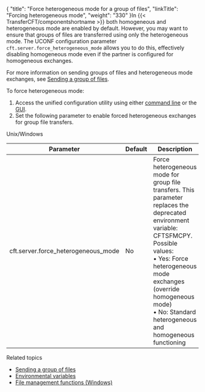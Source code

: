 {
    "title": "Force heterogeneous mode for a group of files",
    "linkTitle": "Forcing heterogeneous mode",
    "weight": "330"
}In  {{< TransferCFT/componentshortname  >}} both homogeneous and heterogeneous mode are enabled by default. However, you may want to ensure that groups of files are transferred using only the heterogeneous mode. The UCONF configuration parameter` cft.server.force_heterogeneous_mode` allows you to do this,  effectively disabling  homogeneous mode even if the partner is configured for homogeneous exchanges.  

For more information on sending groups of files and heterogeneous mode exchanges, see [Sending a group of files](../../../concepts/using_the_send_command/send_group_of_files_cl).

To force heterogeneous mode:

1.  Access the unified configuration utility using either [command line](../uconf_w_cftutil) or the [GUI](../uconf_interface_actions).
2.  Set the following parameter to enable forced heterogeneous exchanges for group file transfers.

Unix/Windows


| Parameter  | Default  | Description  |
| --- | --- | --- |
| cft.server.force_heterogeneous_mode  | No  |  Force heterogeneous mode for group file transfers. This parameter replaces the deprecated environment variable: CFTSFMCPY.<br/>Possible values:<br/> • Yes: Force heterogeneous mode exchanges (override homogeneous mode)<br/> • No: Standard heterogeneous and homogeneous functioning</li>  |


Related topics

-   [Sending a group of files](../../../concepts/using_the_send_command/send_group_of_files_cl)
-   [Environmental variables](../../../cft_intro_install/windows_install_start_here/windows_install_start_here/specific_system_functions/env_variables_and_specific_parms)
-   [File management functions (Windows)](../../../cft_intro_install/windows_install_start_here/windows_install_start_here/specific_system_functions/file_management_functions)
